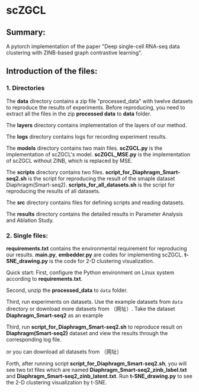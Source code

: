 # scZGCL
## Summary:
A pytorch implementation of the paper "Deep single-cell RNA-seq data clustering with ZINB-based graph contrastive learning".

## Introduction of the files:
### 1. Directories
The **data** directory contains a zip file "processed_data" with twelve datasets to reproduce the results of experiments. Before reproducing, you need to extract all the files in the zip **processed data** to **data** folder.

The **layers** directory contains implementation of the layers of our method.

The **logs** directory contains logs for recording experiment results.

The **models** directory contains two main files. **scZGCL.py** is the implementation of scZGCL's model. **scZGCL_MSE.py** is the implementation of scZGCL without ZINB, which is replaced by MSE.

The **scripts** directory contains two files. **script_for_Diaphragm_Smart-seq2.sh** is the script for reproducing the result of the smaple dataset Diaphragm(Smart-seq2). **scripts_for_all_datasets.sh** is the script for reproducing the results of all datasets.

The **src** directory contains files for defining scripts and reading datasets.

The **results** directory contains the detailed results in Parameter Analysis and Ablation Study.

### 2. Single files:
**requirements.txt** contains the environmental requirement for reproducing our results. 
**main.py**, **embedder.py** are codes for implementing scZGCL.
**t-SNE_drawing.py** is the code for 2-D clustering visualization.

Quick start:
First, configure the Python environment on Linux system according to **requirements.txt**.

Second, unzip the **processed_data** to `data` folder.

Third, run experiments on datasets. Use the example datasets from `data` directory or download more datasets from （网址）. Take the dataset **Diaphragm_Smart-seq2** as an example

Third, run **script_for_Diaphragm_Smart-seq2.sh** to reproduce result on **Diaphragm(Smart-seq2)** dataset and view the results through the corresponding log file.

or you can download all datasets from （网址）

Forth, after running script **script_for_Diaphragm_Smart-seq2.sh**, you will see two txt files which are named **Diaphragm_Smart-seq2_zinb_label.txt** and **Diaphragm_Smart-seq2_zinb_latent.txt**. Run **t-SNE_drawing.py** to see the 2-D clustering visualization by t-SNE.

